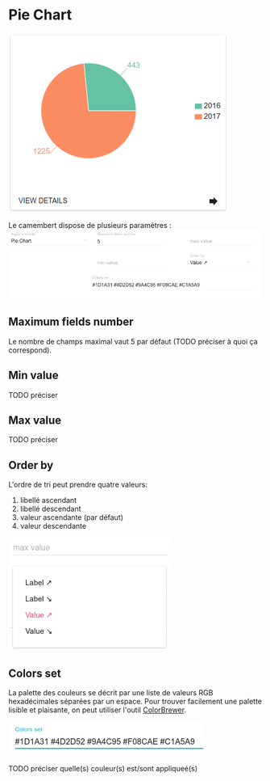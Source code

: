 # Pie Chart

![Cammebert](/assets/FormatPieChart.png)

Le camembert dispose de plusieurs paramètres : ![Paramètres du format Pie Chart](/assets/FormatPieChartParameters.png)

## Maximum fields number

Le nombre de champs maximal vaut 5 par défaut \(TODO préciser à quoi ça correspond\).

## Min value

TODO préciser

## Max value

TODO préciser

## Order by

L'ordre de tri peut prendre quatre valeurs:

1. libellé ascendant
2. libellé descendant
3. valeur ascendante \(par défaut\)
4. valeur descendante

![Ordres de tri du format Pie Chart](/assets/FormatBarChartOrderBy.png)

## Colors set

La palette des couleurs se décrit par une liste de valeurs RGB hexadécimales séparées par un espace. Pour trouver facilement une palette lisible et plaisante, on peut utiliser l'outil [ColorBrewer](http://colorbrewer2.org/).

![Champ de saisie des couleurs du format Pie Chart](/assets/FormatColorsSet.png)

TODO préciser quelle\(s\) couleur\(s\) est/sont appliqueé\(s\)
